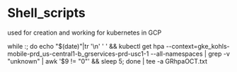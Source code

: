 # Shell_scripts

used for creation and working for kubernetes in GCP

while :; do echo "$(date)"|tr '\n' ' ' && kubectl get hpa --context=gke_kohls-mobile-prd_us-central1-b_grservices-prd-usc1-1 --all-namespaces | grep -v "unknown" | awk '$9 != "0"' && sleep 5; done | tee -a GRhpaOCT.txt

